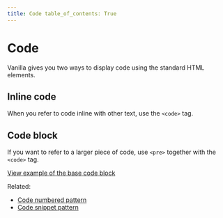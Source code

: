 ```yaml
---
title: Code table_of_contents: True
---
```


# Code

Vanilla gives you two ways to display code using the standard HTML elements.

## Inline code

When you refer to code inline with other text, use the <code>&lt;code&gt;</code> tag.

## Code block

If you want to refer to a larger piece of code, use <code>&lt;pre&gt;</code> together with the <code>&lt;code&gt;</code> tag.

<a href="https://vanilla-framework.github.io/vanilla-framework/examples/base/code/"
    class="js-example">
    View example of the base code block
</a>

Related:
* [Code numbered pattern](/en/patterns/code-numbered/)
* [Code snippet pattern](/en/patterns/code-snippet/)

